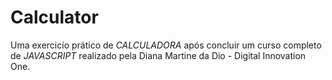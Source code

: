 # Calculator
Uma exercicío prático de *CALCULADORA* após concluir um curso completo de *JAVASCRIPT* realizado pela Diana Martine da Dio - Digital Innovation One.
